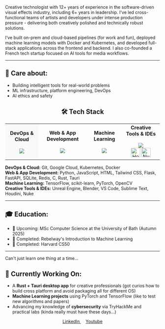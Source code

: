 
<!--
**jhonnya13/jhonnya13** is a ✨ _special_ ✨ repository because its `README.md` (this file) appears on your GitHub profile.

Here are some ideas to get you started:

- 🔭 I’m currently working on ...
- 🌱 I’m currently learning ...
- 👯 I’m looking to collaborate on ...
- 🤔 I’m looking for help with ...
- 💬 Ask me about ...
- 📫 How to reach me: ...
- 😄 Pronouns: ...
- ⚡ Fun fact: ...
-->
Creative technologist with 12+ years of experience in the software-driven visual effects industry, including 6+ years in leadership. I've led cross-functional teams of artists and developers under intense production pressure - delivering both creatively polished and technically robust solutions.

I’ve built on-prem and cloud-based pipelines (for work and fun), deployed machine learning models with Docker and Kubernetes, and developed full-stack applications across the frontend and backend. I also co-founded a French tech startup focused on AI tools for media workflows.

---

## 🤍 Care about:
- Building intelligent tools for real-world problems
- ML infrastructure, platform engineering, DevOps
- AI ethics and safety




<h2 align="center">🛠️ Tech Stack</h2>

<table align="center">
  <tr>
    <td align="center" style="background-color:#f9f9f9; padding: 10px;">
      <strong>DevOps & Cloud</strong><br><br>
      <img src="https://skillicons.dev/icons?i=git,gcp,kubernetes,docker&perline=5" />
    </td>
    <td align="center">
      <strong>Web & App Development</strong><br><br>
      <img src="https://skillicons.dev/icons?i=py,js,html,tailwind,flask,fastapi,sqlite,redis,rust,tauri&perline=5" />
    </td>
    <td align="center">
      <strong>Machine Learning</strong><br><br>
      <img src="https://skillicons.dev/icons?i=tensorflow,sklearn,pytorch,opencv&perline=4" />
    </td>
    <td align="center">
      <strong>Creative Tools & IDEs</strong><br>
      <br>
      <img src="https://skillicons.dev/icons?i=unreal,blender,vscode,sublime&perline=4" /><br>
      <img src="https://independenthorrorsociety.com/wp-content/uploads/2020/08/Houdini-Logo-1-300x300.png" height="30" alt="Houdini" >
      <img src="https://img.icons8.com/color/512/nuke.png" height="30" alt="Nuke" />
      <br>
    </td>
  </tr>
</table>



**DevOps & Cloud:** Git, Google Cloud, Kubernetes, Docker  
**Web & App Development:** Python, JavaScript, HTML, Tailwind CSS, Flask, FastAPI, SQLite, Redis, C, Rust, Tauri  
**Machine Learning:** TensorFlow, scikit-learn, PyTorch, OpenCV  
**Creative Tools & IDEs:** Unreal Engine, Blender, VS Code, Sublime Text, Houdini, Nuke


---

## 🎓 Education:
- 🧠 Upcoming: MSc Computer Science at the University of Bath (Autumn 2025)
- 🤖 Completed: Rebelway's Introduction to Machine Learning
- 📘 Completed: Harvard CS50

---
  Can't just learn one thing at a time...

## 🔭 Currently Working On:
- A **Rust + Tauri desktop app** for creative professionals (got curios how to build cross platform and avoid packaging all for different OS)
- **Machine Learning projects** using PyTorch and TensorFlow (like to test new algorithms and papers)
- Advancing my knowledge of **cybersecurity** via TryHackMe and practical labs (kinda really must have these days...)

<p align="center">
  <a href="https://www.linkedin.com/in/kseniia-ivanova-vfx/" target="_blank">
    LinkedIn
  </a>
  &nbsp;&nbsp;&nbsp;
  <a href="https://www.youtube.com/@the.kseniia" target="_blank">
    Youtube
  </a>
</p>

